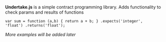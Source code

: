 **Undertake.js** is a simple contract programming library. Adds functionality to check params and results of functions

`var sum = function (a,b) {
     return a + b;
 }
 .expects('integer', 'float')
 .returns('float');`

 *More examples will be added later*
